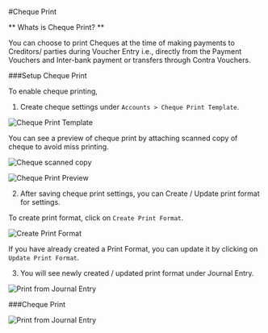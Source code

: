 #Cheque Print

** Whats is Cheque Print? **

You can choose to print Cheques at the time of making payments to Creditors/ parties during Voucher Entry i.e., directly from the Payment Vouchers and Inter-bank payment or transfers through Contra Vouchers.

###Setup Cheque Print

To enable cheque printing,

1. Create cheque settings under `Accounts > Cheque Print Template`.

![Cheque Print Template]({{docs_base_url}}/assets/img/articles/cueque_print_template.png)

You can see a preview of cheque print by attaching scanned copy of cheque to avoid miss printing.

![Cheque scanned copy]({{docs_base_url}}/assets/img/articles/attach_scanned_copy.png)

![Cheque Print Preview]({{docs_base_url}}/assets/img/articles/cueque_print_preview.png)

2. After saving cheque print settings, you can Create / Update print format for settings.

To create print format, click on `Create Print Format`.

![Create Print Format]({{docs_base_url}}/assets/img/articles/create_print_format.png)

If you have already created a Print Format, you can update it by clicking on `Update Print Format`.

3. You will see newly created / updated print format under Journal Entry.

![Print from Journal Entry]({{docs_base_url}}/assets/img/articles/journal_entry_cheque_print.png)


###Cheque Print

![Print from Journal Entry]({{docs_base_url}}/assets/img/articles/cheque_print.gif)
